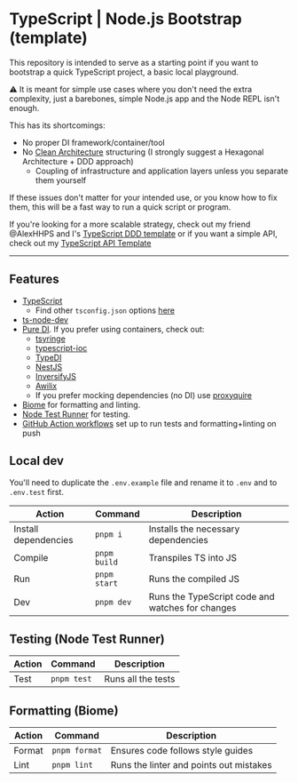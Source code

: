 # TypeScript | Node.js Bootstrap (template)

This repository is intended to serve as a starting point if you want to bootstrap a quick TypeScript project, a basic local playground.

⚠️ It is meant for simple use cases where you don't need the extra complexity, just a barebones, simple Node.js app and the Node REPL isn't enough.

This has its shortcomings:
  - No proper DI framework/container/tool
  - No [Clean Architecture](https://blog.cleancoder.com/uncle-bob/2012/08/13/the-clean-architecture.html) structuring (I strongly suggest a Hexagonal Architecture + DDD approach)
    - Coupling of infrastructure and application layers unless you separate them yourself

If these issues don't matter for your intended use, or you know how to fix them, this will be a fast way to run a quick script or program.

If you're looking for a more scalable strategy, check out my friend @AlexHHPS and I's [TypeScript DDD template](https://github.com/AlexHHPS/typescript-ddd-hexagonal-ddd)
or if you want a simple API, check out my [TypeScript API Template](https://github.com/BoscoDomingo/typescript-api-skeleton)

---

## Features

- [TypeScript](https://www.typescriptlang.org/)
  - Find other `tsconfig.json` options [here](https://github.com/tsconfig/bases#centralized-recommendations-for-tsconfig-bases)
- [ts-node-dev](https://github.com/wclr/ts-node-dev)
- [Pure DI](https://blog.ploeh.dk/2014/06/10/pure-di/). If you prefer using containers, check out:
  - [tsyringe](https://github.com/microsoft/tsyringe)
  - [typescript-ioc](https://www.npmjs.com/package/typescript-ioc)
  - [TypeDI](https://github.com/typestack/typedi)
  - [NestJS](https://nestjs.com/)
  - [InversifyJS](https://inversify.io/)
  - [Awilix](https://github.com/jeffijoe/awilix)
  - If you prefer mocking dependencies (no DI) use [proxyquire](https://www.npmjs.com/package/proxyquire)
- [Biome](https://biomejs.dev/) for formatting and linting.
- [Node Test Runner](https://nodejs.org/api/test.html) for testing.
- [GitHub Action workflows](https://github.com/features/actions) set up to run tests and formatting+linting on push

## Local dev

You'll need to duplicate the `.env.example` file and rename it to `.env` and to `.env.test` first.

| Action               | Command      | Description                                      |
| -------------------- | ------------ | ------------------------------------------------ |
| Install dependencies | `pnpm i`     | Installs the necessary dependencies              |
| Compile              | `pnpm build` | Transpiles TS into JS                            |
| Run                  | `pnpm start` | Runs the compiled JS                             |
| Dev                  | `pnpm dev`   | Runs the TypeScript code and watches for changes |

## Testing (Node Test Runner)

| Action | Command     | Description        |
| ------ | ----------- | ------------------ |
| Test   | `pnpm test` | Runs all the tests |

## Formatting (Biome)
| Action | Command       | Description                             |
| ------ | ------------- | --------------------------------------- |
| Format | `pnpm format` | Ensures code follows style guides       |
| Lint   | `pnpm lint`   | Runs the linter and points out mistakes |